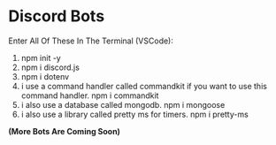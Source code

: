 # Discord Bots
Enter All Of These In The Terminal (VSCode):
1. npm init -y
2. npm i discord.js
3. npm i dotenv
4. i use a command handler called commandkit if you want to use this command handler. npm i commandkit
5. i also use a database called mongodb. npm i mongoose
6. i also use a library called pretty ms for timers. npm i pretty-ms

**(More Bots Are Coming Soon)**
